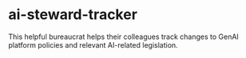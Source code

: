 # ai-steward-tracker
This helpful bureaucrat helps their colleagues track changes to GenAI platform policies and relevant AI-related legislation.
